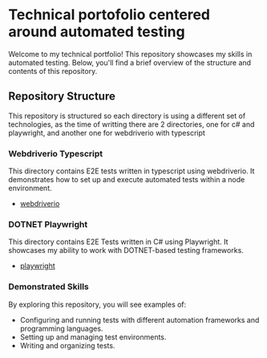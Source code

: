 # Technical portofolio centered around automated testing

Welcome to my technical portfolio! This repository showcases my skills in automated testing. 
Below, you'll find a brief overview of the structure and contents of this repository.

## Repository Structure
This repository is structured so each directory is using a different set of technologies, as the time of writting there are 2 directories, one for c# and playwright, and another one for webdriverio with typescript

### Webdriverio Typescript

This directory contains E2E tests written in typescript using webdriverio. It demonstrates how to set up and execute automated tests within a node environment.

- [webdriverio](./WebdriverioTypescript/)

### DOTNET Playwright

This directory contains E2E Tests written in C# using Playwright. It showcases my ability to work with DOTNET-based testing frameworks.

- [playwright](./CSharpPlaywrightPom/)

### Demonstrated Skills
By exploring this repository, you will see examples of:

* Configuring and running tests with different automation frameworks and programming languages.
* Setting up and managing test environments.
* Writing and organizing tests.
